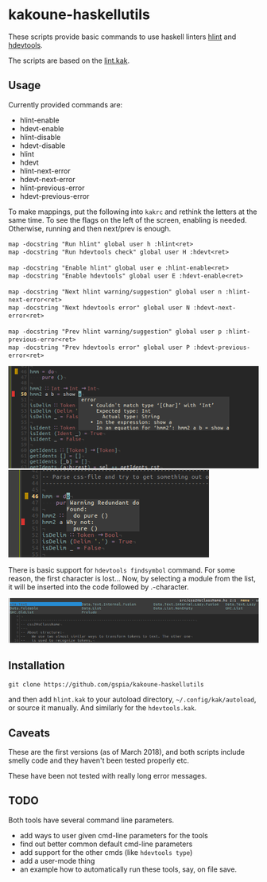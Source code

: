 
# kakoune-haskellutils

These scripts provide basic commands to use haskell linters
[hlint](https://github.com/ndmitchell/hlint) 
and 
[hdevtools](https://github.com/hdevtools/hdevtools).

The scripts are based on the [lint.kak](https://github.com/mawww/kakoune/blob/master/rc/base/lint.kak).

## Usage

Currently provided commands are:
- hlint-enable
- hdevt-enable
- hlint-disable
- hdevt-disable
- hlint
- hdevt
- hlint-next-error
- hdevt-next-error
- hlint-previous-error
- hdevt-previous-error

To make mappings, put the following into `kakrc` and rethink the letters
at the same time.  To see the flags on the left of the screen, enabling 
is needed.  Otherwise, running and then next/prev is enough.
```
map -docstring "Run hlint" global user h :hlint<ret>
map -docstring "Run hdevtools check" global user H :hdevt<ret>

map -docstring "Enable hlint" global user e :hlint-enable<ret>
map -docstring "Enable hdevtools" global user E :hdevt-enable<ret>

map -docstring "Next hlint warning/suggestion" global user n :hlint-next-error<ret>
map -docstring "Next hdevtools error" global user N :hdevt-next-error<ret>

map -docstring "Prev hlint warning/suggestion" global user p :hlint-previous-error<ret>
map -docstring "Prev hdevtools error" global user P :hdevt-previous-error<ret>
```

![A hdevtools msg](./hdeverrormsg.png)
![A hlint msg](./hlintmsg.png)


There is basic support for `hdevtools findsymbol` command. For some
reason, the first character is lost...  Now, by selecting a module from
the list, it will be inserted into the code followed by .-character.

![A hdevtools findsymbol output](./hdevtools_findsymbol.png)


## Installation 

```
git clone https://github.com/gspia/kakoune-haskellutils
```
and then add `hlint.kak` to your autoload directory,
`~/.config/kak/autoload`, or source it manually.  And similarly for 
the `hdevtools.kak`.

## Caveats

These are the first versions (as of March 2018), and both scripts 
include smelly code
and they haven't been tested properly etc. 

These have been not tested with really long error messages.


## TODO

Both tools have several command line parameters.

- add ways to user given cmd-line parameters for the tools
- find out better common default cmd-line parameters
- add support for the other cmds (like `hdevtools type`) 
- add a user-mode thing
- an example how to automatically run these tools, say, on file save.


